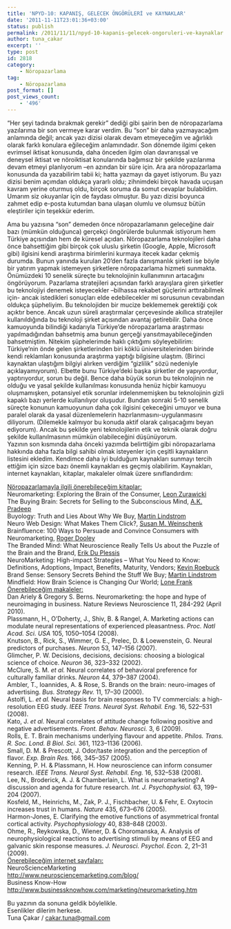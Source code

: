```yaml
---
title: 'NPYD-10: KAPANIŞ, GELECEK ÖNGÖRÜLERİ ve KAYNAKLAR'
date: '2011-11-11T23:01:36+03:00'
status: publish
permalink: /2011/11/11/npyd-10-kapanis-gelecek-ongoruleri-ve-kaynaklar
author: tuna_cakar
excerpt: ''
type: post
id: 2818
category:
    - Nöropazarlama
tag:
    - Nöropazarlama
post_format: []
post_views_count:
    - '496'
---
```

“Her şeyi tadında bırakmak gerekir” dediği gibi şairin ben de nöropazarlama yazılarıma bir son vermeye karar verdim. Bu “son” bir daha yazmayacağım anlamında değil; ancak yazı dizisi olarak devam etmeyeceğim ve ağırlıklı olarak farklı konulara eğileceğim anlamındadır. Son dönemde ilgimi çeken evrimsel iktisat konusunda, daha önceden ilgim olan davranışsal ve deneysel iktisat ve nöroiktisat konularında bağımsız bir şekilde yazılarıma devam etmeyi planlıyorum –en azından bir süre için. Ara ara nöropazarlama konusunda da yazabilirim tabii ki; hatta yazmayı da gayet istiyorum. Bu yazı dizisi benim açımdan oldukça yararlı oldu; zihnimdeki birçok havada uçuşan kavram yerine oturmuş oldu, birçok soruma da somut cevaplar bulabildim. Umarım siz okuyanlar için de faydası olmuştur. Bu yazı dizisi boyunca zahmet edip e-posta kutumdan bana ulaşan olumlu ve olumsuz bütün eleştiriler için teşekkür ederim.  
   
Ama bu yazısına “son” demeden önce nöropazarlamanın geleceğine dair bazı (mümkün olduğunca) gerçekçi öngörülerde bulunmak istiyorum hem Türkiye açısından hem de küresel açıdan. Nöropazarlama teknolojileri daha önce bahsettiğim gibi birçok çok uluslu şirketin (Google, Apple, Microsoft gibi) ilgisini kendi araştırma birimlerini kurmaya itecek kadar çekmiş durumda. Bunun yanında kurulan 20’den fazla danışmanlık şirketi ise böyle bir yatırım yapmak istemeyen şirketlere nöropazarlama hizmeti sunmakta. Önümüzdeki 10 senelik süreçte bu teknolojinin kullanımının artacağını öngörüyorum. Pazarlama stratejileri açısından farklı arayışlara giren şirketler bu teknolojiyi denemek isteyecekler –bilhassa rekabet güçlerini arttırabilmek için- ancak istedikleri sonuçları elde edebilecekler mi sorusunun cevabından oldukça şüpheliyim. Bu teknolojiden bir mucize beklememek gerektiği çok açıktır bence. Ancak uzun süreli araştırmalar çerçevesinde akıllıca stratejiler kullanıldığında bu teknoloji şirket açısından avantaj getirebilir. Daha önce kamuoyunda bilindiği kadarıyla Türkiye’de nöropazarlama araştırması yapılmadığından bahsetmiş ama bunun gerçeği yansıtmayabileceğinden bahsetmiştim. Nitekim şüphelerimde haklı çıktığımı söyleyebilirim: Türkiye’nin önde gelen şirketlerinden biri köklü üniversitelerinden birinde kendi reklamları konusunda araştırma yaptığı bilgisine ulaştım. (Birinci kaynaktan ulaştığım bilgiyi alırken verdiğim “gizlilik” sözü nedeniyle açıklayamıyorum). Elbette bunu Türkiye’deki başka şirketler de yapıyordur, yaptırıyordur, sorun bu değil. Bence daha büyük sorun bu teknolojinin ne olduğu ve yasal şekilde kullanılması konusunda henüz hiçbir kamuoyu oluşmamışken, potansiyel etik sorunlar irdelenmemişken bu teknolojinin gizli kapaklı bazı yerlerde kullanılıyor oluşudur. Bundan sonraki 5-10 senelik süreçte konunun kamuoyunun daha çok ilgisini çekeceğini umuyor ve buna paralel olarak da yasal düzenlemelerin hazırlanmasını-uygulanmasını diliyorum. (Dilemekle kalmıyor bu konuda aktif olarak çalışacağımı beyan ediyorum). Ancak bu şekilde yeni teknolojilerin etik ve teknik olarak doğru şekilde kullanılmasının mümkün olabileceğini düşünüyorum.  
Yazının son kısmında daha önceki yazımda belirttiğim gibi nöropazarlama hakkında daha fazla bilgi sahibi olmak isteyenler için çeşitli kaynakların listesini ekledim. Kendimce daha iyi bulduğum kaynakları sunmayı tercih ettiğim için sizce bazı önemli kaynakları es geçmiş olabilirim. Kaynakları, internet kaynakları, kitaplar, makaleler olmak üzere sınıflandırdım:  
   
<span style="text-decoration: underline;">Nöropazarlamayla ilgili önerebileceğim kitaplar:</span>  
Neuromarketing: Exploring the Brain of the Consumer, [Leon Zurawicki](http://www.amazon.com/s/ref=ntt_athr_dp_sr_1/176-0742474-6496557/176-0742474-6496557?_encoding=UTF8&sort=relevancerank&search-alias=books&field-author=Leon%20Zurawicki)  
The Buying Brain: Secrets for Selling to the Subconscious Mind, [A.K. Pradeep](http://www.amazon.com/A.K.-Pradeep/e/B003AAWXVQ/ref=ntt_athr_dp_pel_1)  
Buyology: Truth and Lies About Why We Buy, [Martin Lindstrom](http://www.amazon.com/Martin-Lindstrom/e/B001I9Q6CI/ref=ntt_athr_dp_pel_1)  
Neuro Web Design: What Makes Them Click?, [Susan M. Weinschenk](http://www.amazon.com/Susan-M.-Weinschenk/e/B002BM92ZO/ref=ntt_athr_dp_pel_1)  
Brainfluence: 100 Ways to Persuade and Convince Consumers with Neuromarketing, [Roger Dooley](http://www.amazon.com/Roger-Dooley/e/B005FXDQ2G/ref=ntt_athr_dp_pel_1)  
The Branded Mind: What Neuroscience Really Tells Us about the Puzzle of the Brain and the Brand, [Erik Du Plessis](http://www.amazon.com/Erik-Du-Plessis/e/B001IQXAPW/ref=ntt_athr_dp_pel_1)  
NeuroMarketing: High-impact Strategies – What You Need to Know: Definitions, Adoptions, Impact, Benefits, Maturity, Vendors; [Kevin Roebuck](http://www.amazon.com/s/ref=ntt_athr_dp_sr_1?_encoding=UTF8&sort=relevancerank&search-alias=books&field-author=Kevin%20Roebuck)  
Brand Sense: Sensory Secrets Behind the Stuff We Buy; [Martin Lindstrom](http://www.amazon.com/Martin-Lindstrom/e/B001I9Q6CI/ref=ntt_athr_dp_pel_1)  
Mindfield: How Brain Science is Changing Our World; [Lone Frank](http://www.amazon.com/Lone-Frank/e/B0036UQD7K/ref=ntt_athr_dp_pel_1)  
<span style="text-decoration: underline;">Önerebileceğim makaleler:</span>  
Dan Ariely &amp; Gregory S. Berns. Neuromarketing: the hope and hype of neuroimaging in business. Nature Reviews Neuroscience 11, 284-292 (April 2010).  
Plassmann, H., O’Doherty, J., Shiv, B. &amp; Rangel, A. Marketing actions can modulate neural representations of experienced pleasantness. *Proc. Natl Acad. Sci. USA* 105, 1050–1054 (2008).  
Knutson, B., Rick, S., Wimmer, G. E., Prelec, D. &amp; Loewenstein, G. Neural predictors of purchases. *Neuron* 53, 147–156 (2007).  
Glimcher, P. W. Decisions, decisions, decisions: choosing a biological science of choice. *Neuron* 36, 323–332 (2002).  
McClure, S. M. *et al.* Neural correlates of behavioral preference for culturally familiar drinks. *Neuron* 44, 379–387 (2004).  
Ambler, T., Ioannides, A. &amp; Rose, S. Brands on the brain: neuro-images of advertising. *Bus. Strategy Rev.* 11, 17–30 (2000).  
Astolfi, L. *et al.* Neural basis for brain responses to TV commercials: a high-resolution EEG study. *IEEE Trans.* *Neural Syst. Rehabil. Eng.* 16, 522–531 (2008).  
Kato, J. *et al.* Neural correlates of attitude change following positive and negative advertisements. *Front. Behav. Neurosci.* 3, 6 (2009).  
Rolls, E. T. Brain mechanisms underlying flavour and appetite. *Philos. Trans. R. Soc. Lond. B Biol. Sci.* 361, 1123–1136 (2006).  
Small, D. M. &amp; Prescott, J. Odor/taste integration and the perception of flavor. *Exp. Brain Res.* 166, 345–357 (2005).  
Kenning, P. H. &amp; Plassmann, H. How neuroscience can inform consumer research. *IEEE Trans. Neural Syst.* *Rehabil. Eng.* 16, 532–538 (2008).  
Lee, N., Broderick, A. J. &amp; Chamberlain, L. What is neuromarketing? A discussion and agenda for future research. *Int. J. Psychophysiol.* 63, 199–204 (2007).  
Kosfeld, M., Heinrichs, M., Zak, P. J., Fischbacher, U. &amp; Fehr, E. Oxytocin increases trust in humans. *Nature* 435, 673–676 (2005).  
Harmon-Jones, E. Clarifying the emotive functions of asymmetrical frontal cortical activity. *Psychophysiology* 40, 838–848 (2003).  
Ohme, R., Reykowska, D., Wiener, D. &amp; Choromanska, A. Analysis of neurophysiological reactions to advertising stimuli by means of EEG and galvanic skin response measures. *J. Neurosci. Psychol. Econ.* 2, 21–31 (2009).  
<span style="text-decoration: underline;">Önerebileceğim internet sayfaları:</span>  
NeuroScienceMarketing  
<http://www.neurosciencemarketing.com/blog/>  
Business Know-How  
<http://www.businessknowhow.com/marketing/neuromarketing.htm>  
   
Bu yazının da sonuna geldik böylelikle.  
Esenlikler dilerim herkese.  
Tuna Çakar / <cakar.tuna@gmail.com>